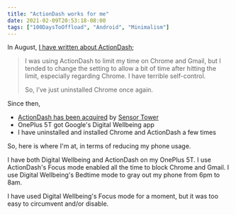 ```yaml
---
title: "ActionDash works for me"
date: 2021-02-09T20:53:18-08:00
tags: ["100DaysToOffload", "Android", "Minimalism"]
---
```


In August, [I have written about ActionDash](https://blog.8-p.info/en/2020/08/13/action-dash/);

> I was using ActionDash to limit my time on Chrome and Gmail, but I tended to change the setting to allow a bit of time after hitting the limit, especially regarding Chrome. I have terrible self-control.
>
> So, I’ve just uninstalled Chrome once again.

Since then,

- [ActionDash has been acquired](https://blog.actionlauncher.com/actiondash-has-been-acquired-d8d86c7b5f4) by [Sensor Tower](https://sensortower.com/about)
- OnePlus 5T got Google's Digital Wellbeing app
- I have uninstalled and installed Chrome and ActionDash a few times

So, here is where I'm at, in terms of reducing my phone usage.

I have both Digital Wellbeing and ActionDash on my OnePlus 5T. I use ActionDash's Focus mode enabled all the time to block Chrome and Gmail. I use Digital Wellbeing's Bedtime mode to gray out my phone from 6pm to 8am.

I have used Digital Wellbeing's Focus mode for a moment, but it was too easy to circumvent and/or disable.
